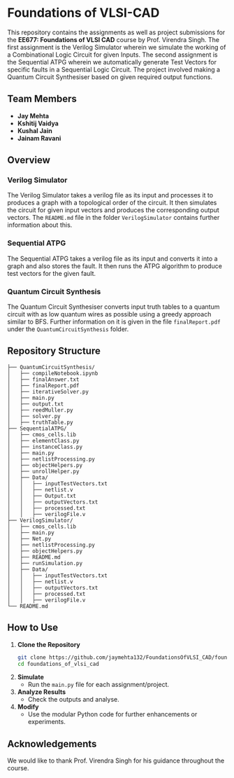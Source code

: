 # Foundations of VLSI-CAD

This repository contains the assignments as well as project submissions for the **EE677: Foundations of VLSI CAD** course by Prof. Virendra Singh. The first assignment is the Verilog Simulator wherein we simulate the working of a Combinational Logic Circuit for given Inputs. The second assignment is the Sequential ATPG wherein we automatically generate Test Vectors for specific faults in a Sequential Logic Circuit. The project involved making a Quantum Circuit Synthesiser based on given required output functions.

## Team Members

- **Jay Mehta**
- **Kshitij Vaidya**
- **Kushal Jain**
- **Jainam Ravani**

## Overview

### Verilog Simulator 

The Verilog Simulator takes a verilog file as its input and processes it to produces a graph with a topological order of the circuit. It then simulates the circuit for given input vectors and produces the corresponding output vectors. The `README.md` file in the folder `VerilogSimulator` contains further information about this.

### Sequential ATPG

The Sequential ATPG takes a verilog file as its input and converts it into a graph and also stores the fault. It then runs the ATPG algorithm to produce test vectors for the given fault. 

### Quantum Circuit Synthesis

The Quantum Circuit Synthesiser converts input truth tables to a quantum circuit with as low quantum wires as possible using a greedy approach similar to BFS. Further information on it is given in the file `finalReport.pdf` under the `QuantumCircuitSynthesis` folder.

## Repository Structure

```plaintext                
├── QuantumCircuitSynthesis/                   
│   ├── compileNotebook.ipynb     
│   ├── finalAnswer.txt
│   ├── finalReport.pdf
│   ├── iterativeSolver.py
│   ├── main.py
│   ├── output.txt
│   ├── reedMuller.py
│   ├── solver.py
│   ├── truthTable.py    
├── SequentialATPG/
│   ├── cmos_cells.lib
│   ├── elementClass.py
│   ├── instanceClass.py
│   ├── main.py
│   ├── netlistProcessing.py
│   ├── objectHelpers.py
│   ├── unrollHelper.py                   
│   ├── Data/
│   │   ├── inputTestVectors.txt
│   │   ├── netlist.v
│   │   ├── Output.txt
│   │   ├── outputVectors.txt
│   │   ├── processed.txt
│   │   ├── verilogFile.v
├── VerilogSimulator/
│   ├── cmos_cells.lib
│   ├── main.py
│   ├── Net.py
│   ├── netlistProcessing.py
│   ├── objectHelpers.py
│   ├── README.md
│   ├── runSimulation.py             
│   ├── Data/
│   │   ├── inputTestVectors.txt
│   │   ├── netlist.v
│   │   ├── outputVectors.txt
│   │   ├── processed.txt
│   │   ├── verilogFile.v    
└── README.md             
```

## How to Use

1. **Clone the Repository**
   ```bash
   git clone https://github.com/jaymehta132/FoundationsOfVLSI_CAD/foundations_of_vlsi_cad.git
   cd foundations_of_vlsi_cad
   ```
2. **Simulate**
      - Run the `main.py` file for each assignment/project.
3. **Analyze Results**
     - Check the outputs and analyse.
4. **Modify**
     - Use the modular Python code for further enhancements or experiments.

## Acknowledgements
We would like to thank Prof. Virendra Singh for his guidance throughout the course.